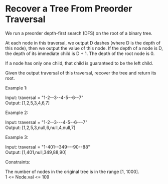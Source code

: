 # Recover a Tree From Preorder Traversal

We run a preorder depth-first search (DFS) on the root of a binary tree.

At each node in this traversal, we output D dashes (where D is the depth of this node), then we output the value of this node.  If the depth of a node is D, the depth of its immediate child is D + 1.  The depth of the root node is 0.

If a node has only one child, that child is guaranteed to be the left child.

Given the output traversal of this traversal, recover the tree and return its root.

Example 1:

Input: traversal = "1-2--3--4-5--6--7"\
Output: [1,2,5,3,4,6,7]

Example 2:

Input: traversal = "1-2--3---4-5--6---7"\
Output: [1,2,5,3,null,6,null,4,null,7]

Example 3:

Input: traversal = "1-401--349---90--88"\
Output: [1,401,null,349,88,90]

Constraints:

The number of nodes in the original tree is in the range [1, 1000].\
1 <= Node.val <= 109